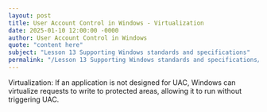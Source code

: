 ```yaml
---
layout: post
title: User Account Control in Windows - Virtualization
date: 2025-01-10 12:00:00 -0000
author: User Account Control in Windows
quote: "content here"
subject: "Lesson 13 Supporting Windows standards and specifications"
permalink: "/Lesson 13 Supporting Windows standards and specifications/User Account Control in Windows/User Account Control in Windows - Virtualization"
---
```


Virtualization: If an application is not designed for UAC, Windows can virtualize requests to write to protected areas, allowing it to run without triggering UAC.
